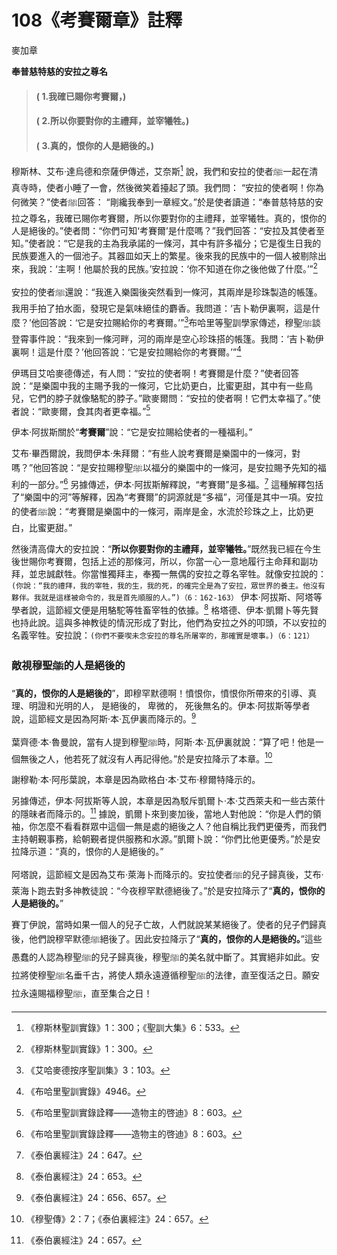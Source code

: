 # 108《考賽爾章》註釋

麥加章

**奉普慈特慈的安拉之尊名**

> #### ( 1.我確已賜你考賽爾，)
> #### ( 2.所以你要對你的主禮拜，並宰犧牲。) 
> #### ( 3.真的，恨你的人是絕後的。)

穆斯林、艾布·達烏德和奈薩伊傳述，艾奈斯[^1] 說，我們和安拉的使者ﷺ一起在清真寺時，使者小睡了一會，然後微笑着擡起了頭。我們問： “安拉的使者啊！你為何微笑？”使者ﷺ回答： “剛纔我奉到一章經文。”於是使者讀道：“奉普慈特慈的安拉之尊名，我確已賜你考賽爾，所以你要對你的主禮拜，並宰犧牲。真的，恨你的人是絕後的。”使者問：“你們可知‘考賽爾’是什麼嗎？”我們回答：“安拉及其使者至知。”使者說：“它是我的主為我承諾的一條河，其中有許多福分；它是復生日我的民族要進入的一個池子。其器皿如天上的繁星。後來我的民族中的一個人被剔除出來，我說：‘主啊！他屬於我的民族。’安拉說：‘你不知道在你之後他做了什麼。’”[^2]

安拉的使者ﷺ還說：“我進入樂園後突然看到一條河，其兩岸是珍珠製造的帳篷。我用手拍了拍水面，發現它是氣味絕佳的麝香。我問道：‘吉卜勒伊裏啊，這是什麼？’他回答說：‘它是安拉賜給你的考賽爾。’”[^3]布哈里等聖訓學家傳述，穆聖ﷺ談登霄事件說：“我來到一條河畔，河的兩岸是空心珍珠搭的帳篷。我問：‘吉卜勒伊裏啊！這是什麼？’他回答說：‘它是安拉賜給你的考賽爾。’”[^4]

伊瑪目艾哈麥德傳述，有人問：“安拉的使者啊！考賽爾是什麼？”使者回答說：“是樂園中我的主賜予我的一條河，它比奶更白，比蜜更甜，其中有一些鳥兒，它們的脖子就像駱駝的脖子。”歐麥爾問：“安拉的使者啊！它們太幸福了。”使者說：“歐麥爾，食其肉者更幸福。”[^5]

[^1]:《穆斯林聖訓實錄》1：300；《聖訓大集》6：533。

[^2]:《穆斯林聖訓實錄》1：300。

[^3]:《艾哈麥德按序聖訓集》3：103。

伊本·阿拔斯關於“**考賽爾**”說：“它是安拉賜給使者的一種福利。”

艾布·畢西爾說，我問伊本·朱拜爾：“有些人說考賽爾是樂園中的一條河，對嗎？”他回答說：“是安拉賜穆聖ﷺ以福分的樂園中的一條河，是安拉賜予先知的福利的一部分。”[^6] 另據傳述，伊本·阿拔斯解釋說，“考賽爾”是多福。[^7] 這種解釋包括了“樂園中的河”等解釋，因為“考賽爾”的詞源就是“多福”，河僅是其中一項。安拉的使者ﷺ說：“考賽爾是樂園中的一條河，兩岸是金，水流於珍珠之上，比奶更白，比蜜更甜。”

然後清高偉大的安拉說：“**所以你要對你的主禮拜，並宰犧牲。**”既然我已經在今生後世賜你考賽爾，包括上述的那條河，所以，你當一心一意地履行主命拜和副功拜，並忠誠獻牲。你當惟獨拜主，奉獨一無偶的安拉之尊名宰牲。就像安拉說的：`(你說：“我的禮拜，我的宰牲，我的生，我的死，的確完全是為了安拉，眾世界的養主。他沒有夥伴。我就是這樣被命令的，我是首先順服的人。”)（6：162-163）` 伊本·阿拔斯、阿塔等學者說，這節經文便是用駱駝等牲畜宰牲的依據。[^8] 格塔德、伊本·凱爾卜等先賢也持此說。這與多神教徒的情況形成了對比，他們為安拉之外的叩頭，不以安拉的名義宰牲。安拉說：`(你們不要喫未念安拉的尊名所屠宰的，那確實是壞事。)（6：121）`

### 敵視穆聖ﷺ的人是絕後的

“**真的，恨你的人是絕後的**”，即穆罕默德啊！憤恨你，憤恨你所帶來的引導、真理、明證和光明的人， 是絕後的， 卑微的， 死後無名的。伊本·阿拔斯等學者說，這節經文是因為阿斯·本·瓦伊裏而降示的。[^9]

葉齊德·本·魯曼說，當有人提到穆聖ﷺ時，阿斯·本·瓦伊裏就說：“算了吧！他是一個無後之人，他若死了就沒有人再記得他。”於是安拉降示了本章。[^10]


[^4]:《布哈里聖訓實錄》4946。


謝穆勒·本·阿彤葉說，本章是因為歐格白·本·艾布·穆爾特降示的。

另據傳述，伊本·阿拔斯等人說，本章是因為駁斥凱爾卜·本·艾西萊夫和一些古萊什的隱昧者而降示的。[^11] 據說，凱爾卜來到麥加後，當地人對他說：“你是人們的領袖，你怎麼不看看群眾中這個一無是處的絕後之人？他自稱比我們更優秀，而我們主持朝覲事務，給朝覲者提供服務和水源。”凱爾卜說：“你們比他更優秀。”於是安拉降示道：“真的，恨你的人是絕後的。”

阿塔說，這節經文是因為艾布·萊海卜而降示的。安拉使者ﷺ的兒子歸真後，艾布·萊海卜跑去對多神教徒說：“今夜穆罕默德絕後了。”於是安拉降示了“**真的，恨你的人是絕後的。**”

賽丁伊說，當時如果一個人的兒子亡故，人們就說某某絕後了。使者的兒子們歸真後，他們說穆罕默德ﷺ絕後了。因此安拉降示了“**真的，恨你的人是絕後的。**”這些愚蠢的人認為穆聖ﷺ的兒子歸真後，穆聖ﷺ的美名就中斷了。其實絕非如此。安拉將使穆聖ﷺ名垂千古，將使人類永遠遵循穆聖ﷺ的法律，直至復活之日。願安拉永遠賜福穆聖ﷺ，直至集合之日！

[^4]:《考賽爾章》註釋完。一切感贊全歸安拉。

[^5]:《布哈里聖訓實錄詮釋——造物主的啓迪》8：603。

[^6]:《布哈里聖訓實錄詮釋——造物主的啓迪》8：603。

[^7]:《泰伯裏經注》24：647。

[^8]:《泰伯裏經注》24：653。

[^9]:《泰伯裏經注》24：656、657。

[^10]:《穆聖傳》2：7；《泰伯裏經注》24：657。

[^11]:《泰伯裏經注》24：657。

[^12]:《穆斯林聖訓實錄》2：888。

[^13]:《穆斯林聖訓實錄》1：502。
